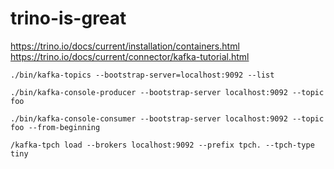 # trino-is-great

https://trino.io/docs/current/installation/containers.html
https://trino.io/docs/current/connector/kafka-tutorial.html

```
./bin/kafka-topics --bootstrap-server=localhost:9092 --list

./bin/kafka-console-producer --bootstrap-server localhost:9092 --topic foo

./bin/kafka-console-consumer --bootstrap-server localhost:9092 --topic foo --from-beginning
```

```
/kafka-tpch load --brokers localhost:9092 --prefix tpch. --tpch-type tiny
```